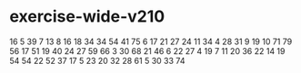 # exercise-wide-v210
16
5
39
7
13
8
16
18
34
34
54
41
75
6
17
21
27
24
11
34
4
28
31
9
19
10
71
79
56
17
51
19
40
24
27
59
66
3
30
68
21
46
6
22
27
4
19
7
11
20
36
22
14
19
54
54
22
52
37
17
5
23
20
32
28
61
5
30
33
74
